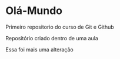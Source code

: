 # Olá-Mundo
Primeiro repositorio do curso de Git e Github

Repositório criado dentro de uma aula

Essa foi mais uma alteração